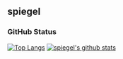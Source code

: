 ## spiegel

### GitHub Status

[![Top Langs](https://github-readme-stats.vercel.app/api/top-langs/?username=spiegel-im-spiegel&hide=html)](https://github.com/spiegel-im-spiegel/github-readme-stats)
[![spiegel's github stats](https://github-readme-stats.vercel.app/api?username=spiegel-im-spiegel)](https://github.com/spiegel-im-spiegel/github-readme-stats)

<!--
**spiegel-im-spiegel/spiegel-im-spiegel** is a ✨ _special_ ✨ repository because its `README.md` (this file) appears on your GitHub profile.

Here are some ideas to get you started:

- 🔭 I’m currently working on ...
- 🌱 I’m currently learning ...
- 👯 I’m looking to collaborate on ...
- 🤔 I’m looking for help with ...
- 💬 Ask me about ...
- 📫 How to reach me: ...
- 😄 Pronouns: ...
- ⚡ Fun fact: ...
-->

